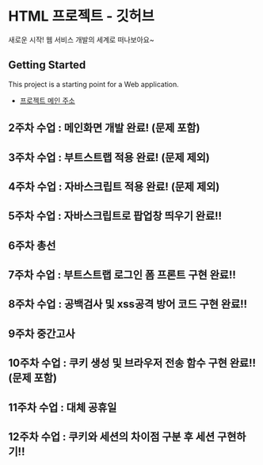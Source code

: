 # HTML 프로젝트 - 깃허브
새로운 시작! 웹 서비스 개발의 세계로 떠나보아요~
## Getting Started
This project is a starting point for a Web application.
- [프로젝트 메인 주소](https://github.com/YJlang/WEB_MAIN_20211001)
## 2주차 수업 : 메인화면 개발 완료! (문제 포함)
## 3주차 수업 : 부트스트랩 적용 완료! (문제 제외)
## 4주차 수업 : 자바스크립트 적용 완료! (문제 제외)
## 5주차 수업 : 자바스크립트로 팝업창 띄우기 완료!!
## 6주차 총선
## 7주차 수업 : 부트스트랩 로그인 폼 프론트 구현 완료!!
## 8주차 수업 : 공백검사 및 xss공격 방어 코드 구현 완료!!
## 9주차 중간고사
## 10주차 수업 : 쿠키 생성 및 브라우저 전송 함수 구현 완료!!(문제 포함)
## 11주차 수업 : 대체 공휴일
## 12주차 수업 : 쿠키와 세션의 차이점 구분 후 세션 구현하기!!